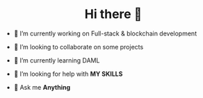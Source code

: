 <h1 align="center">Hi there 👋</h1>

- 🔭 I’m currently working on Full-stack & blockchain development

- 👯 I’m looking to collaborate on some projects

- 🌱 I’m currently learning DAML

- 🤝 I’m looking for help with **MY SKILLS**

- 💬 Ask me **Anything**
